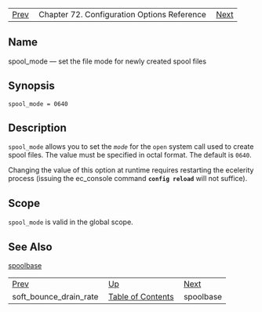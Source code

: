 |     |     |     |
| --- | --- | --- |
| [Prev](conf.ref.soft_bounce_drain_rate)  | Chapter 72. Configuration Options Reference |  [Next](conf.ref.spoolbase) |

<a name="conf.ref.spool_mode"></a>
## Name

spool_mode — set the file mode for newly created spool files

## Synopsis

`spool_mode = 0640`

<a name="idp26714400"></a>
## Description

`spool_mode` allows you to set the *`mode`* for the `open` system call used to create spool files. The value must be specified in octal format. The default is `0640`.

Changing the value of this option at runtime requires restarting the ecelerity process (issuing the ec_console command **`config reload`**         will not suffice).

<a name="idp26719136"></a>
## Scope

`spool_mode` is valid in the global scope.

<a name="idp26721392"></a>
## See Also

[spoolbase](conf.ref.spoolbase "spoolbase")

|     |     |     |
| --- | --- | --- |
| [Prev](conf.ref.soft_bounce_drain_rate)  | [Up](config.options.ref) |  [Next](conf.ref.spoolbase) |
| soft_bounce_drain_rate  | [Table of Contents](index) |  spoolbase |

